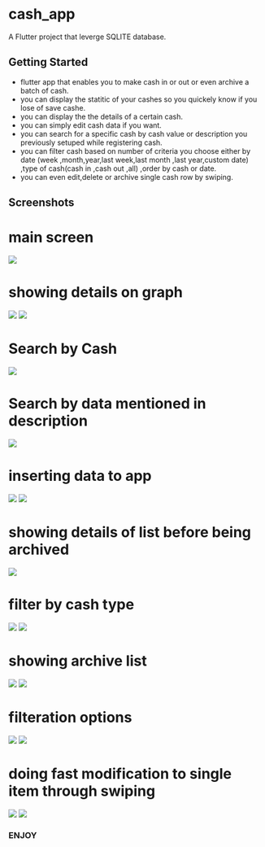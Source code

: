 # cash_app

A Flutter project that leverge SQLITE database.

## Getting Started
* flutter app that enables you to make cash in or out or even archive a batch of cash.
* you can display the statitic of your cashes so you quickely know if you lose of save cashe.
* you can display the the details of a certain cash.
* you can simply edit cash data if you want.
* you can search for a specific cash by cash value or description you previously setuped while registering cash.
* you can filter cash based on number of criteria you choose either by date (week ,month,year,last week,last month ,last year,custom date)
,type of cash(cash in ,cash out ,all) ,order by cash or date.
* you can even edit,delete or archive single cash row by swiping.

## Screenshots
# main screen

![](https://github.com/AbdelrhmanSror/cash_app/blob/master/Main%20screen.jpg)

# showing details on graph

![](https://github.com/AbdelrhmanSror/cash_app/blob/master/graph%20detail.jpg)
![](https://github.com/AbdelrhmanSror/cash_app/blob/master/Operation%20options.jpg)

# Search by Cash

![](https://github.com/AbdelrhmanSror/cash_app/blob/master/Search%20by%20cash.jpg)

# Search by data mentioned in description

![](https://github.com/AbdelrhmanSror/cash_app/blob/master/Search%20by%20description%20.jpg)

# inserting data to app
![](https://github.com/AbdelrhmanSror/cash_app/blob/master/Cash%20in.jpg)
![](https://github.com/AbdelrhmanSror/cash_app/blob/master/CashOut.jpg)

# showing details of list before being archived

![](https://github.com/AbdelrhmanSror/cash_app/blob/master/ShowinglistToArchive.jpg)

# filter by cash type

![](https://github.com/AbdelrhmanSror/cash_app/blob/master/Cash%20in%20filter.jpg)
![](https://github.com/AbdelrhmanSror/cash_app/blob/master/Cash%20out%20Filter.jpg)

# showing archive list 

![](https://github.com/AbdelrhmanSror/cash_app/blob/master/Archive%20list.jpg)
![](https://github.com/AbdelrhmanSror/cash_app/blob/master/Archive%20list%20details%20.jpg)

# filteration options

![](https://github.com/AbdelrhmanSror/cash_app/blob/master/FilterbyAll.jpg)
![](https://github.com/AbdelrhmanSror/cash_app/blob/master/FilterByAll2.jpg)

[](https://github.com/AbdelrhmanSror/cash_app/blob/master/FilterByWeek.jpg)
[](https://github.com/AbdelrhmanSror/cash_app/blob/master/FilterByWeek2.jpg)

[](https://github.com/AbdelrhmanSror/cash_app/blob/master/FilterByThisYear.jpg)
[](https://github.com/AbdelrhmanSror/cash_app/blob/master/FilterByThisYear2.jpg)

[](https://github.com/AbdelrhmanSror/cash_app/blob/master/FilterByLastMonth.jpg)
[](https://github.com/AbdelrhmanSror/cash_app/blob/master/FilterByLastMonth2.jpg)

[](https://github.com/AbdelrhmanSror/cash_app/blob/master/FilterByLast30days.jpg)
[](https://github.com/AbdelrhmanSror/cash_app/blob/master/FilterByLast30Days2.jpg)

[](https://github.com/AbdelrhmanSror/cash_app/blob/master/FilterByCustom.jpg)
[](https://github.com/AbdelrhmanSror/cash_app/blob/master/FilterByCustom2.jpg)
[](https://github.com/AbdelrhmanSror/cash_app/blob/master/FilterByCustom3.jpg)

[](https://github.com/AbdelrhmanSror/cash_app/blob/master/FilterByOlder.jpg)
[](https://github.com/AbdelrhmanSror/cash_app/blob/master/FilterByOlder2.jpg)

[](https://github.com/AbdelrhmanSror/cash_app/blob/master/FilterByLatest.jpg)
[](https://github.com/AbdelrhmanSror/cash_app/blob/master/FilterByLatest2.jpg)

[](https://github.com/AbdelrhmanSror/cash_app/blob/master/FilterByCashHighToLow.jpg)
[](https://github.com/AbdelrhmanSror/cash_app/blob/master/FilterByCashHighToLow2.jpg)

[](https://github.com/AbdelrhmanSror/cash_app/blob/master/FilterByCashLowToHigh.jpg)
[](https://github.com/AbdelrhmanSror/cash_app/blob/master/FilterByCashLowToHigh2.jpg)

# doing fast modification to single item through swiping 
![](https://github.com/AbdelrhmanSror/cash_app/blob/master/SwipeOptions.jpg)
![](https://github.com/AbdelrhmanSror/cash_app/blob/master/SwipeOptions2.jpg)






### ENJOY
